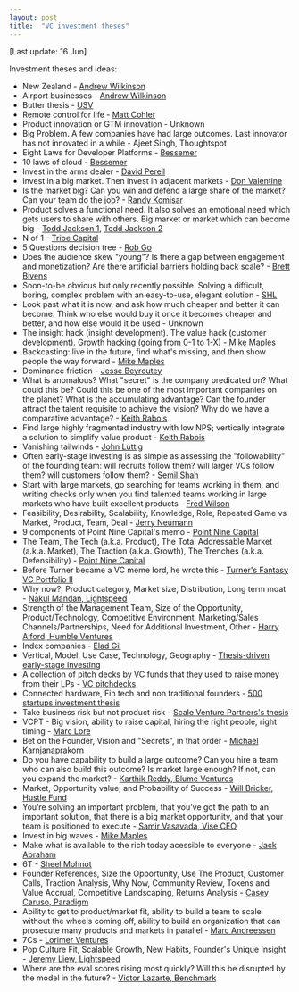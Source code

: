 ```yaml
---
layout: post
title:  "VC investment theses"
---
```


[Last update: 16 Jun]

Investment theses and ideas:

- New Zealand - [Andrew Wilkinson](https://twitter.com/awilkinson/status/1216459257085743104?lang=en)
- Airport businesses - [Andrew Wilkinson](https://youtu.be/thN8VLUMOHY?t=2383)
- Butter thesis - [USV](https://www.theslowhunch.net/2019/the-butter-thesis/)
- Remote control for life - [Matt Cohler](https://techcrunch.com/2012/09/21/great-mobile-apps-are-remote-controls-for-real-life/)
- Product innovation or GTM innovation - Unknown
- Big Problem. A few companies have had large outcomes. Last innovator has not innovated in a while - Ajeet Singh, Thoughtspot
- Eight Laws for Developer Platforms - [Bessemer](https://techcrunch.com/2017/04/11/an-inside-look-at-bessemer-venture-partners-investment-process-for-twilio/)
- 10 laws of cloud - [Bessemer](https://www.bvp.com/atlas/10-laws-of-cloud)
- Invest in the arms dealer - [David Perell](https://perell.com/essay/coolest-things-2018/)
- Invest in a big market. Then invest in adjacent markets - [Don Valentine](https://www.youtube.com/watch?v=nKN-abRJMEw)
- Is the market big? Can you win and defend a large share of the market? Can your team do the job? - [Randy Komisar](http://learnbusinessfaster.com/2018/03/29/the-monk-and-the-riddle-randy-komisar/)
- Product solves a functional need. It also solves an emotional need which gets users to share with others. Big market or market which can become big - [Todd Jackson 1](https://thetwentyminutevc.com/firstroundcapital/), [Todd Jackson 2](https://mobile.twitter.com/tjack/status/1400818341179125764)
- N of 1 - [Tribe Capital](https://tribecap.co/faq-on-carta-n-of-1-and-atomic-units/)
- 5 Questions decision tree - [Rob Go](https://nextviewventures.com/blog/flowchart-vc-decision-making/)
- Does the audience skew "young"? Is there a gap between engagement and monetization? Are there artificial barriers holding back scale? - [Brett Bivens](https://venturedesktop.substack.com/p/how-to-identify-underrated-markets)
- Soon-to-be obvious but only recently possible. Solving a difficult, boring, complex problem with an easy-to-use, elegant solution - [SHL](https://www.notion.so/Fund-memo-85d4b28ae06e47e0990dddd99403f47f)
- Look past what it is now, and ask how much cheaper and better it can become. Think who else would buy it once it becomes cheaper and better, and how else would it be used - Unknown
- The insight hack (insight development). The value hack (customer development). Growth hacking (going from 0-1 to 1-X) - [Mike Maples](https://mobile.twitter.com/eriktorenberg/status/1232865394597093376)
- Backcasting: live in the future, find what's missing, and then show people the way forward - [Mike Maples](https://medium.com/@m2jr/how-to-build-a-breakthrough-3071b6415b06)
- Dominance friction - [Jesse Beyroutey](https://divinations.substack.com/p/dominance-friction)
- What is anomalous? What "secret" is the company predicated on? What could this be? Could this be one of the most important companies on the planet? What is the accumulating advantage? Can the founder attract the talent requisite to achieve the vision? Why do we have a comparative advantage?  - [Keith Rabois](https://twitter.com/rabois/status/934099022603747329?s=20)
- Find large highly fragmented industry with low NPS; vertically integrate a solution to simplify value product - [Keith Rabois](https://mobile.twitter.com/rabois/status/870673635375104000)
- Vanishing tailwinds - [John Luttig](https://luttig.substack.com/p/when-tailwinds-vanish)
- Often early-stage investing is as simple as assessing the "followability" of the founding team: will recruits follow them? will larger VCs follow them? will customers follow them? - [Semil Shah](https://twitter.com/semil/status/953063996998828032?s=20)
- Start with large markets, go searching for teams working in them, and writing checks only when you find talented teams working in large markets who have built excellent products - [Fred Wilson](https://avc.com/2019/03/market-team-product/)
- Feasibility, Desirability, Scalability, Knowledge, Role, Repeated Game vs Market, Product, Team, Deal - [Jerry Neumann](http://reactionwheel.net/2017/10/ruling-out-rather-than-ruling-in.html)
- 9 components of Point Nine Capital's memo - [Point Nine Capital](https://medium.com/point-nine-news/what-do-we-base-our-investment-decisions-on-open-source-deal-memo-template-2b50ee82324)
- The Team, The Tech (a.k.a. Product), The Total Addressable Market (a.k.a. Market), The Traction (a.k.a. Growth), The Trenches (a.k.a. Defensibility) - [Point Nine Capital](https://medium.com/point-nine-news/deconstructing-vcs-decision-making-frameworks-70fa12058145)
- Before Turner became a VC meme lord, he wrote this - [Turner's Fantasy VC Portfolio II](https://turner.substack.com/p/turners-fantasy-vc-portfolio-ii-originally)
- Why now?, Product category, Market size, Distribution, Long term moat - [Nakul Mandan, Lightspeed](https://medium.com/lightspeed-venture-partners/what-i-look-for-in-an-early-stage-saas-startup-e520e11263d4)
- Strength of the Management Team, Size of the Opportunity, Product/Technology, Competitive Environment, Marketing/Sales Channels/Partnerships, Need for Additional Investment, Other - [Harry Alford, Humble Ventures](https://medium.com/humble-ventures/3-ways-angel-investors-value-pre-revenue-startups-ee05c81c6d80)
- Index companies - [Elad Gil](http://blog.eladgil.com/2020/12/index-companies.html)
- Vertical, Model, Use Case, Technology, Geography - [Thesis-driven early-stage Investing](https://hackernoon.com/thinking-about-thesis-driven-investing-in-early-stage-ventures-17c968495952)
- A collection of pitch decks by VC funds that they used to raise money from their LPs - [VC pitchdecks](https://www.alexanderjarvis.com/venture-capital-pitch-decks-what-vcs-raised-with/)
- Connected hardware, Fin tech and non traditional founders - [500 startups investment thesis](https://www.slideshare.net/dmc500hats/investment-thesis-fundamentals-april-2016)
- Take business risk but not product risk - [Scale Venture Partners's thesis](https://www.youtube.com/watch?v=DJzZtwDvczM)
- VCPT - Big vision, ability to raise capital, hiring the right people, right timing - [Marc Lore](https://www.youtube.com/watch?v=3NfcPxFct-s)
- Bet on the Founder, Vision and "Secrets", in that order - [Michael Karnjanaprakorn](https://mobile.twitter.com/mikekarnj/status/1375830619826098179)
- Do you have capability to build a large outcome? Can you hire a team who can also build this outcome? Is market large enough? If not, can you expand the market? - [Karthik Reddy, Blume Ventures](https://nextbigwhat.com/funding-blumes-karthik/)
- Market, Opportunity value, and Probability of Success - [Will Bricker, Hustle Fund](https://mobile.twitter.com/will_bricker/status/1425475072156962819)
- You’re solving an important problem, that you’ve got the path to an important solution, that there is a big market opportunity, and that your team is positioned to execute - [Samir Vasavada, Vise CEO](https://techcrunch.com/2021/05/26/vise-ceo-samir-vasavada-and-sequoias-shaun-maguire-break-down-the-art-of-the-pitch/?tpcc=ECTW2020&guccounter=1)
- Invest in big waves - [Mike Maples](https://youtu.be/ZdzDf9HFvFw?t=544)
- Make what is available to the rich today acessible to everyone - [Jack Abraham](https://youtu.be/YCq6RjGi-qA?t=2441)
- 6T - [Sheel Mohnot](https://manassaloi.com/2022/04/27/sheel-6T.html)
- Founder References, Size the Opportunity, Use The Product, Customer Calls, Traction Analysis, Why Now, Community Review, Tokens and Value Accrual, Competitive Landscaping, Returns Analysis - [Casey Caruso, Paradigm](https://mobile.twitter.com/caseykcaruso/status/1499064398802919424)
- Ability to get to product/market fit, ability to build a team to scale without the wheels coming off, ability to build an organization that can prosecute many products and markets in parallel - [Marc Andreessen](https://mobile.twitter.com/pmarca/status/1494888502047113216)
- 7Cs - [Lorimer Ventures](https://wire.insiderfinance.io/the-7-cs-of-venture-investing-95da2411c26a)
- Pop Culture Fit, Scalable Growth, New Habits, Founder's Unique Insight - [Jeremy Liew, Lightspeed](https://www.youtube.com/watch?v=Wl9PobLeUXo)
- Where are the eval scores rising most quickly? Will this be disrupted by the model in the future? - [Victor Lazarte, Benchmark](https://manassaloi.com/2025/06/13/victor-ai-investing-benchmark.html)
